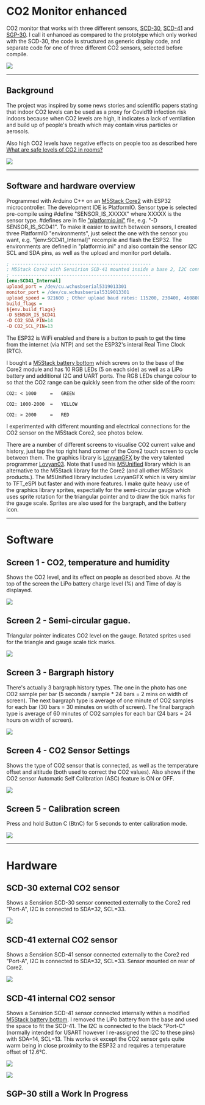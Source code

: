 # CO2 Monitor enhanced
CO2 monitor that works with three different sensors, [SCD-30](https://au.mouser.com/ProductDetail/Sensirion/SCD30?qs=sGAEpiMZZMv0NwlthflBi416OFlovbRC0nuIF%252BcSLo4%3D), [SCD-41](https://www.adafruit.com/product/5190) and [SGP-30](https://www.adafruit.com/product/3709). I call it enhanced as compared to the prototype which only worked with the SCD-30, the code is structured as generic display code, and separate code for one of three different CO2 sensors, selected before compile.

![](images/CO2_sensor_6.jpg)

---

## Background
  The project was inspired by some news stories and scientific papers stating that indoor CO2 levels can be used as a proxy for Covid19 infection risk indoors because when CO2 levels are high, it indicates a lack of ventilation and build up of people's breath which may contain virus particles or aerosols.
 
 Also high CO2 levels have negative effects on people too as described here [What are safe levels of CO2 in rooms?](https://www.kane.co.uk/knowledge-centre/what-are-safe-levels-of-co-and-co2-in-rooms)

![](images/CO2_sensor_10.png)

---
## Software and hardware overview
 Programmed with Arduino C++ on an [M5Stack Core2](https://shop.m5stack.com/collections/stack-series/products/m5stack-core2-esp32-iot-development-kit?variant=35960244109476) with ESP32 microcontroller. The development IDE is PlatformIO. Sensor type is selected pre-compile using #define "SENSOR_IS_XXXXX" where XXXXX is the sensor type. #defines are in file ["platformio.ini"](platformio.ini) file, e.g. "-D SENSOR_IS_SCD41". To make it easier to switch between sensors, I created three PlatformIO "environments", just select the one with the sensor you want, e.g. "[env:SCD41_Internal]" recompile and flash the ESP32. The environments are defined in "platformio.ini" and also contain the sensor I2C SCL and SDA pins, as well as the upload and monitor port details.

```ini
; ---------------------------------------------------
; M5Stack Core2 with Sensirion SCD-41 mounted inside a base 2, I2C connected to black port, SDA=14, SCL=13
; ---------------------------------------------------
[env:SCD41_Internal]
upload_port = /dev/cu.wchusbserial5319013301
monitor_port = /dev/cu.wchusbserial5319013301
upload_speed = 921600 ; Other upload baud rates: 115200, 230400, 460800, 921600 or 1500000
build_flags = 
${env.build_flags}
-D SENSOR_IS_SCD41
-D CO2_SDA_PIN=14
-D CO2_SCL_PIN=13
```

The ESP32 is WiFi enabled and there is a button to push to get the time from the internet (via NTP) and set the ESP32's interal Real Time Clock (RTC).

I bought a [M5Stack battery bottom](https://shop.m5stack.com/products/m5go-battery-bottom2-for-core2-only) which screws on to the base of the Core2 module and has 10 RGB LEDs (5 on each side) as well as a LiPo battery and additional I2C and UART ports. The RGB LEDs change colour to so that the CO2 range can be quickly seen from the other side of the room:

```
CO2: < 1000     =   GREEN

CO2: 1000-2000  =   YELLOW

CO2: > 2000     =   RED
```
I experimented with different mounting and electrical connections for the CO2 sensor on the M5Stack Core2, see photos below.

There are a number of different screens to visualise CO2 current value and history, just tap the top right hand corner of the Core2 touch screen to cycle between them. The graphics library is [LovyanGFX](https://github.com/lovyan03/LovyanGFX) by the very talented programmer [Lovyan03](https://github.com/lovyan03). Note that I used his [M5Unified](https://github.com/m5stack/M5Unified) library which is an alternative to the M5Stack library for the Core2 (and all other M5Stack products.). The M5Unified library includes LovyanGFX which is very similar to TFT_eSPI but faster and with more features. I make quite heavy use of the graphics library sprites, espectially for the semi-circular gauge which uses sprite rotation for the triangular pointer and to draw the tick marks for the gauge scale. Sprites are also used for the bargraph, and the battery icon.

---
# Software

## Screen 1 - CO2, temperature and humidity
Shows the CO2 level, and its effect on people as described above. At the top of the screen the LiPo battery charge level (%) and Time of day is displayed.

![](images/CO2_sensor_9.jpg)

## Screen 2 - Semi-circular gague.
Triangular pointer indicates CO2 level on the gauge. Rotated sprites used for the triangle and gauge scale tick marks.

![](images/CO2_sensor_11.jpg)

## Screen 3 - Bargraph history
There's actually 3 bargraph history types. The one in the photo has one CO2 sample per bar (5 seconds / sample * 24 bars = 2 mins on width of screen). The next bargraph type is average of one minute of CO2 samples for each bar (30 bars = 30 minutes on width of screen). The final bargraph type is average of 60 minutes of CO2 samples for each bar (24 bars = 24 hours on width of screen).

![](images/CO2_sensor_4.jpg)

## Screen 4 - CO2 Sensor Settings
Shows the type of CO2 sensor that is connected, as well as the temperature offset and altitude (both used to correct the CO2 values). Also shows if the CO2 sensor Automatic Self Calibration (ASC) feature is ON or OFF.

![](images/CO2_sensor_5.jpg)

## Screen 5 - Calibration screen
Press and hold Button C (BtnC) for 5 seconds to enter calibration mode.

![](images/CO2_sensor_8.jpg)

---
# Hardware

## SCD-30 external CO2 sensor
Shows a Sensirion SCD-30 sensor connected externally to the Core2 red "Port-A", I2C is connected to SDA=32, SCL=33.

![](images/CO2_sensor_7.jpg)

## SCD-41 external CO2 sensor
Shows a Sensirion SCD-41 sensor connected externally to the Core2 red "Port-A", I2C is connected to SDA=32, SCL=33. Sensor mounted on rear of Core2.

![](images/CO2_sensor_1.jpg)

## SCD-41 internal CO2 sensor
Shows a Sensirion SCD-41 sensor connected internally within a modified [M5Stack battery bottom](https://shop.m5stack.com/products/m5go-battery-bottom2-for-core2-only). I removed the LiPo battery from the base and used the space to fit the SCD-41. The I2C is connected to the black "Port-C" (normally intended for USART however I re-assigned the I2C to these pins) with SDA=14, SCL=13. This works ok except the CO2 sensor gets quite warm being in close proximity to the ESP32 and requires a temperature offset of 12.6°C.

![](images/CO2_sensor_2.jpg)

![](images/CO2_sensor_3.jpg)

## SGP-30 still a Work In Progress
